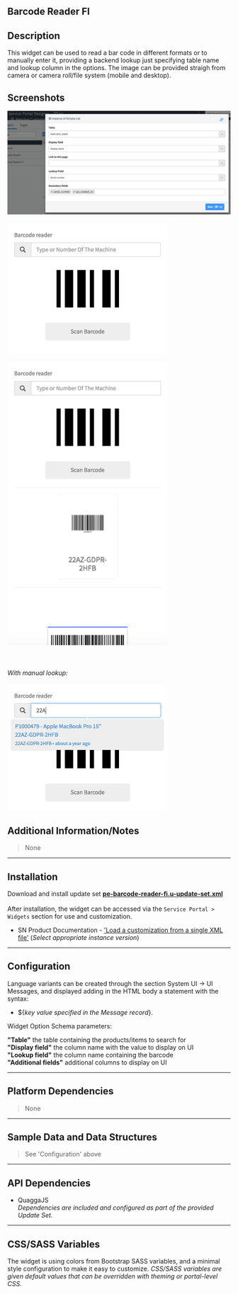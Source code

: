 ## Barcode Reader FI

## Description

This widget can be used to read a bar code in different formats or to manually enter it, providing a backend lookup just specifying table name and lookup column in the options.
The image can be provided straigh from camera or camera roll/file system (mobile and desktop).

## Screenshots
![alt text](../images/pe-barcode-reader-fi-01.png "Barcode Reader - Options") <br/><br/>
![alt text](../images/pe-barcode-reader-fi-02.png "Barcode Reader - Initial UI") <br/><br/>
![alt text](../images/pe-barcode-reader-fi-03.png "Barcode Reader - After code extraction from image") <br/><br/>
<br/>
<br/>
<i>With manual lookup:</i><br/><br/>
![alt text](../images/pe-barcode-reader-fi-04.png "Barcode Reader - Manual lookup") <br/>

## Additional Information/Notes
> None
---
## Installation
Download and install update set **[pe-barcode-reader-fi.u-update-set.xml](pe-barcode-reader-fi.u-update-set.xml)** <br/><br/>
After installation, the widget can be accessed via the `Service Portal > Widgets` section for use and customization.<br/>
* SN Product Documentation - ['Load a customization from a single XML file'](https://docs.servicenow.com/search?q=Load+a+customization+from+a+single+XML+file)   (<i>Select appropriate instance version</i>)
---
## Configuration
Language variants can be created through the section System UI -> UI Messages, and displayed adding in the HTML body a statement with the syntax:<br/>
* ${<i>key value specified in the Message record</i>}.

Widget Option Schema parameters:

**"Table"**  the table containing the products/items to search for<br/>
**"Display field"**  the column name with the value to display on UI<br/>
**"Lookup field"**  the column name containing the barcode<br/>
**"Additional fields"**  additional columns to display on UI<br/>

---
## Platform Dependencies
> None
---
## Sample Data and Data Structures
> See 'Configuration' above
---
## API Dependencies
* QuaggaJS <br/>
<i>Dependencies are included and configured as part of the provided Update Set.</i>
---
## CSS/SASS Variables
The widget is using colors from Bootstrap SASS variables, and a minimal style configuration to make it easy to customize.
_CSS/SASS variables are given default values that can be overridden with theming or portal-level CSS._
